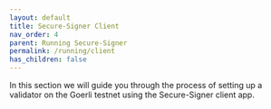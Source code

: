 ```yaml
---
layout: default
title: Secure-Signer Client
nav_order: 4
parent: Running Secure-Signer
permalink: /running/client
has_children: false
---
```

In this section we will guide you through the process of setting up a validator on the Goerli testnet using the Secure-Signer client app. 